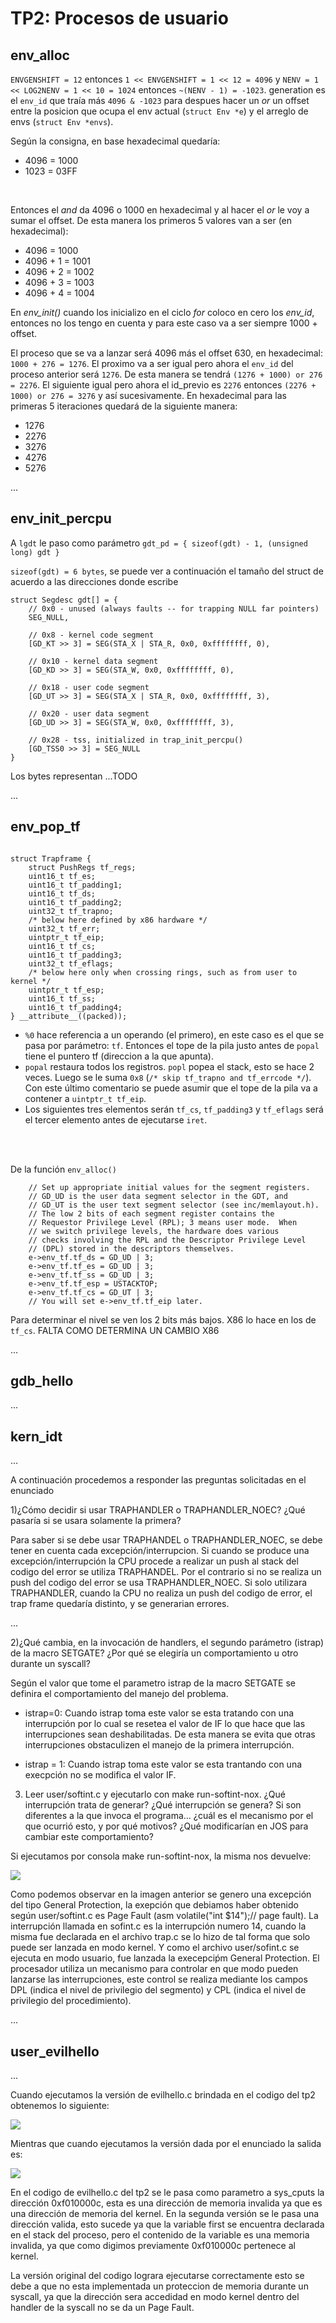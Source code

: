 TP2: Procesos de usuario
========================

env_alloc
---------

`ENVGENSHIFT = 12` entonces `1 << ENVGENSHIFT = 1 << 12 = 4096` y `NENV = 1 << LOG2NENV = 1 << 10 = 1024` entonces `~(NENV - 1) = -1023`. 
generation es el `env_id` que traía más `4096 & -1023` para despues hacer un *or* un offset entre la posicion que ocupa el env actual (`struct Env *e`) y el arreglo de envs (`struct Env *envs`).

Según la consigna, en base hexadecimal quedaría:

* 4096 = 1000
* 1023 = 03FF

</br>

Entonces el *and* da 4096 o 1000 en hexadecimal y al hacer el *or* le voy a sumar el offset. De esta manera los primeros 5 valores van a ser (en hexadecimal):

* 4096 = 1000
* 4096 + 1 = 1001 
* 4096 + 2 = 1002
* 4096 + 3 = 1003 
* 4096 + 4 = 1004

En *env_init()* cuando los inicializo en el ciclo *for* coloco en cero los *env_id*, entonces no los tengo en cuenta y para este caso va a ser siempre 1000 + offset.


El proceso que se va a lanzar será 4096 más el offset 630, en hexadecimal: `1000 + 276 = 1276`. El proximo va a ser igual pero ahora el `env_id` del proceso anterior será `1276`. De esta manera se tendrá `(1276 + 1000) or 276 = 2276`. El siguiente igual pero ahora el id_previo es `2276` entonces `(2276 + 1000) or 276 = 3276` y así sucesivamente. En hexadecimal para las primeras 5 iteraciones quedará de la siguiente manera:

* 1276
* 2276
* 3276
* 4276
* 5276


...


env_init_percpu
---------------

A `lgdt` le paso como parámetro `gdt_pd = { sizeof(gdt) - 1, (unsigned long) gdt }`

`sizeof(gdt) = 6 bytes`, se puede ver a continuación el tamaño del struct de acuerdo a las direcciones donde escribe

```
struct Segdesc gdt[] = {
	// 0x0 - unused (always faults -- for trapping NULL far pointers)
	SEG_NULL,

	// 0x8 - kernel code segment
	[GD_KT >> 3] = SEG(STA_X | STA_R, 0x0, 0xffffffff, 0),

	// 0x10 - kernel data segment
	[GD_KD >> 3] = SEG(STA_W, 0x0, 0xffffffff, 0),

	// 0x18 - user code segment
	[GD_UT >> 3] = SEG(STA_X | STA_R, 0x0, 0xffffffff, 3),

	// 0x20 - user data segment
	[GD_UD >> 3] = SEG(STA_W, 0x0, 0xffffffff, 3),

	// 0x28 - tss, initialized in trap_init_percpu()
	[GD_TSS0 >> 3] = SEG_NULL
}

```

Los bytes representan ...TODO

...


env_pop_tf
----------

```

struct Trapframe {
	struct PushRegs tf_regs;
	uint16_t tf_es;
	uint16_t tf_padding1;
	uint16_t tf_ds;
	uint16_t tf_padding2;
	uint32_t tf_trapno;
	/* below here defined by x86 hardware */
	uint32_t tf_err;
	uintptr_t tf_eip;
	uint16_t tf_cs;
	uint16_t tf_padding3;
	uint32_t tf_eflags;
	/* below here only when crossing rings, such as from user to kernel */
	uintptr_t tf_esp;
	uint16_t tf_ss;
	uint16_t tf_padding4;
} __attribute__((packed));

```


* `%0` hace referencia a un operando (el primero), en este caso es el que se pasa por parámetro: `tf`. Entonces el tope de la pila justo antes de `popal` tiene el puntero tf (direccion a la que apunta).
* `popal` restaura todos los registros. `popl` popea el stack, esto se hace 2 veces. Luego se le suma `0x8` (`/* skip tf_trapno and tf_errcode */`). Con este último comentario se puede asumir que el tope de la pila va a contener a `uintptr_t tf_eip`.
* Los siguientes tres elementos serán  `tf_cs`, `tf_padding3` y `tf_eflags` será el tercer elemento antes de ejecutarse `iret`.


</br>
</br>

De la función `env_alloc()`
```
	// Set up appropriate initial values for the segment registers.
	// GD_UD is the user data segment selector in the GDT, and
	// GD_UT is the user text segment selector (see inc/memlayout.h).
	// The low 2 bits of each segment register contains the
	// Requestor Privilege Level (RPL); 3 means user mode.  When
	// we switch privilege levels, the hardware does various
	// checks involving the RPL and the Descriptor Privilege Level
	// (DPL) stored in the descriptors themselves.
	e->env_tf.tf_ds = GD_UD | 3;
	e->env_tf.tf_es = GD_UD | 3;
	e->env_tf.tf_ss = GD_UD | 3;
	e->env_tf.tf_esp = USTACKTOP;
	e->env_tf.tf_cs = GD_UT | 3;
	// You will set e->env_tf.tf_eip later.

```

Para determinar el nivel se ven los 2 bits más bajos. X86 lo hace en los de `tf_cs`. FALTA COMO DETERMINA UN CAMBIO X86

...


gdb_hello
---------

...

kern_idt
---------

...

A continuación procedemos a responder las preguntas solicitadas en el enunciado

1)¿Cómo decidir si usar TRAPHANDLER o TRAPHANDLER_NOEC? ¿Qué pasaría si se usara solamente la primera?

Para saber si se debe usar TRAPHANDEL o TRAPHANDLER_NOEC, se debe tener en cuenta cada excepción/interrupcion. Si cuando se produce una excepción/interrupción la CPU procede a realizar un push al stack del codigo del error se utiliza TRAPHANDEL. Por el contrario si no se realiza un push del codigo del error se usa TRAPHANDLER_NOEC.
Si solo utilizara TRAPHANDLER, cuando la CPU no realiza un push del codigo de error, el trap frame quedaría distinto, y se generarian errores.

...

2)¿Qué cambia, en la invocación de handlers, el segundo parámetro (istrap) de la macro SETGATE? ¿Por qué se elegiría un comportamiento u otro durante un syscall?

Según el valor que tome el parametro istrap de la macro SETGATE se definira el comportamiento del manejo del problema.

* istrap=0: Cuando istrap toma este valor se esta tratando con una interrupción por lo cual se resetea el valor de IF lo que hace que las interrupciones sean deshabilitadas. De esta manera se evita que otras interrupciones obstaculizen el manejo de la primera interrupción.

* istrap = 1: Cuando istrap toma este valor se esta trantando con una execpción no se modifica el valor IF.


 3) Leer user/softint.c y ejecutarlo con make run-softint-nox. ¿Qué interrupción trata de generar? ¿Qué interrupción se genera? Si son diferentes a la que invoca el programa… ¿cuál es el mecanismo por el que ocurrió esto, y por qué motivos? ¿Qué modificarían en JOS para cambiar este comportamiento?

 Si ejecutamos por consola make run-softint-nox, la misma nos devuelve:

 ![](./run-softint-nox.png)

Como podemos observar en la imagen anterior se genero una excepción del tipo General Protection, la exepción que debiamos haber obtenido según user/softint.c es Page Fault (asm volatile("int $14");// page fault).
La interrupción llamada en sofint.c es la interrupción numero 14, cuando la misma fue declarada en el archivo trap.c se lo hizo de tal forma que solo puede ser lanzada en modo kernel. Y como el archivo user/sofint.c se ejecuta en modo usuario, fue lanzada la execepciṕm General Protection.
El procesador utiliza un mecanismo para controlar en que modo pueden lanzarse las interrupciones, este control se realiza mediante los campos DPL (indica el nivel de privilegio del segmento) y CPL (indica el nivel de privilegio del procedimiento).

...

user_evilhello
---------

...

Cuando ejecutamos la versión de evilhello.c brindada en el codigo del tp2 obtenemos lo siguiente:

![](./umainOriginal.png)

Mientras que cuando ejecutamos la versión dada por el enunciado la salida es:

![](./umainEnunciado.png)

En el codigo de evilhello.c del tp2  se le pasa como parametro a sys_cputs la dirección 0xf010000c, esta es una dirección de memoria invalida ya que es una dirección de memoria del kernel.
En la segunda versión se le pasa una dirección valida, esto sucede ya que la variable first se encuentra declarada en el stack del proceso, pero el contenido de la variable es una memoria invalida, ya que como digimos previamente 0xf010000c pertenece al kernel.

La versión original del codigo lograra ejecutarse correctamente esto se debe a que no esta implementada un proteccion de memoria durante un syscall, ya que la dirección sera accedidad en modo kernel dentro del handler de la syscall no se da un Page Fault.



